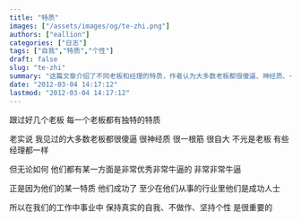 ```yaml
---
title: "特质"
images: ["/assets/images/og/te-zhi.png"]
authors: ["eallion"]
categories: ["日志"]
tags: ["自我","特质","个性"]
draft: false
slug: "te-zhi"
summary: "这篇文章介绍了不同老板和经理的特质，作者认为大多数老板都很傻逼、神经质、一根筋和自大，但他们在某个方面都非常优秀，这使得他们在自己的行业中取得了成功。因此，在工作和事业中，保持真实的自我，不做作，坚持个性是非常重要的。"
date: "2012-03-04 14:17:12"
lastmod: "2012-03-04 14:17:12"
---
```


跟过好几个老板
每一个老板都有独特的特质

老实说
我见过的大多数老板都很傻逼
很神经质
很一根筋
很自大
不光是老板
有些经理都一样

但无论如何
他们都有某一方面是非常优秀非常牛逼的
非常非常牛逼

正是因为他们的某一特质
他们成功了
至少在他们从事的行业里他们是成功人士

所以在我们的工作中事业中
保持真实的自我、不做作、坚持个性
是很重要的
